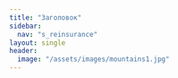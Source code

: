 ```yaml
---
title: "Заголовок"
sidebar:
  nav: "s_reinsurance"
layout: single
header:
  image: "/assets/images/mountains1.jpg"
---
```

